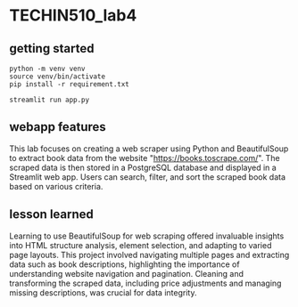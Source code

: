 # TECHIN510_lab4

## getting started 


```
python -m venv venv
source venv/bin/activate
pip install -r requirement.txt

streamlit run app.py
```
## webapp features
This lab focuses on creating a web scraper using Python and BeautifulSoup to extract book data from the website "https://books.toscrape.com/". The scraped data is then stored in a PostgreSQL database and displayed in a Streamlit web app. Users can search, filter, and sort the scraped book data based on various criteria.

## lesson learned

Learning to use BeautifulSoup for web scraping offered invaluable insights into HTML structure analysis, element selection, and adapting to varied page layouts. This project involved navigating multiple pages and extracting data such as book descriptions, highlighting the importance of understanding website navigation and pagination. Cleaning and transforming the scraped data, including price adjustments and managing missing descriptions, was crucial for data integrity.
